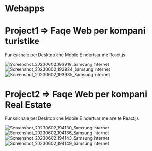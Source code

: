 # Webapps
# Project1 => Faqe Web per kompani turistike
Funksionale per Desktop dhe Mobile
E ndertuar me React.js

![Screenshot_20230602_193918_Samsung Internet](https://github.com/Mado009/Webapps/assets/94806777/938ddde5-6b72-4e04-b0ed-8ede8b5ddab3)
![Screenshot_20230602_193924_Samsung Internet](https://github.com/Mado009/Webapps/assets/94806777/c3b5ae26-824e-4b5c-9836-3c6f678d66aa)
![Screenshot_20230602_193935_Samsung Internet](https://github.com/Mado009/Webapps/assets/94806777/4a584ae8-8db6-42ba-8561-60a410795167)

# Project2 => Faqe Web per kompani Real Estate
Funksionale per Desktop dhe Mobile
E ndertuar me ane te React.js

![Screenshot_20230602_194130_Samsung Internet](https://github.com/Mado009/Webapps/assets/94806777/05f7a8d2-f35b-4097-950f-f61c8e9bcc2c)
![Screenshot_20230602_194136_Samsung Internet](https://github.com/Mado009/Webapps/assets/94806777/368d394b-d027-432b-a3d5-0404b0090cbc)
![Screenshot_20230602_194143_Samsung Internet](https://github.com/Mado009/Webapps/assets/94806777/3e4aff01-b501-4778-a8ce-1e250a75ca18)
![Screenshot_20230602_194149_Samsung Internet](https://github.com/Mado009/Webapps/assets/94806777/ca5fef72-abc8-4d03-b71a-a39f78b400e6)








 


